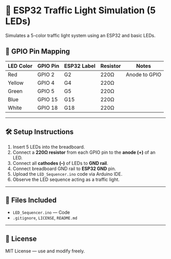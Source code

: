 # 🚦 ESP32 Traffic Light Simulation (5 LEDs)

Simulates a 5-color traffic light system using an ESP32 and basic LEDs.


## 🔌 GPIO Pin Mapping

| LED Color | GPIO Pin | ESP32 Label | Resistor | Notes |
|-----------|-----------|-------------|----------|-------|
| Red       | GPIO 2    | G2          | 220Ω     | Anode to GPIO |
| Yellow    | GPIO 4    | G4          | 220Ω     |           |
| Green     | GPIO 5    | G5          | 220Ω     |           |
| Blue      | GPIO 15   | G15         | 220Ω     |           |
| White     | GPIO 18   | G18         | 220Ω     |           |

---

## 🛠️ Setup Instructions

1. Insert 5 LEDs into the breadboard.
2. Connect a **220Ω resistor** from each GPIO pin to the **anode (+)** of an LED.
3. Connect all **cathodes (–)** of LEDs to **GND rail**.
4. Connect breadboard GND rail to **ESP32 GND** pin.
5. Upload the `LED_Sequencer.ino` code via Arduino IDE.
6. Observe the LED sequence acting as a traffic light.

---

## 📁 Files Included

- `LED_Sequencer.ino` — Code
- `.gitignore`, `LICENSE`, `README.md`

---

## 📃 License

MIT License — use and modify freely.
